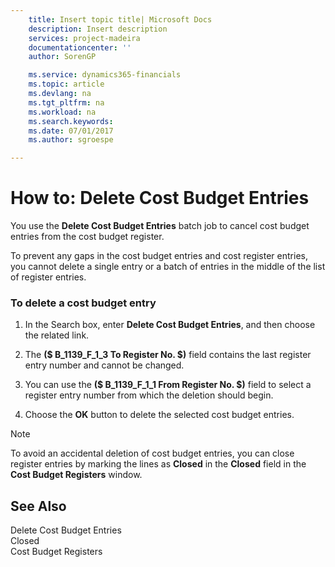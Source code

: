 ```yaml
---
    title: Insert topic title| Microsoft Docs
    description: Insert description
    services: project-madeira
    documentationcenter: ''
    author: SorenGP

    ms.service: dynamics365-financials
    ms.topic: article
    ms.devlang: na
    ms.tgt_pltfrm: na
    ms.workload: na
    ms.search.keywords:
    ms.date: 07/01/2017
    ms.author: sgroespe

---
```

# How to: Delete Cost Budget Entries
You use the **Delete Cost Budget Entries** batch job to cancel cost budget entries from the cost budget register.  

 To prevent any gaps in the cost budget entries and cost register entries, you cannot delete a single entry or a batch of entries in the middle of the list of register entries.  

### To delete a cost budget entry  

1.  In the Search box, enter **Delete Cost Budget Entries**, and then choose the related link.  

2.  The **\($ B\_1139\_F\_1\_3 To Register No. $\)** field contains the last register entry number and cannot be changed.  

3.  You can use the **\($ B\_1139\_F\_1\_1 From Register No. $\)** field to select a register entry number from which the deletion should begin.  

4.  Choose the **OK** button to delete the selected cost budget entries.  

> [!NOTE]  
>  To avoid an accidental deletion of cost budget entries, you can close register entries by marking the lines as **Closed** in the **Closed** field in the **Cost Budget Registers** window.  

## See Also  
 Delete Cost Budget Entries   
 Closed   
 Cost Budget Registers
